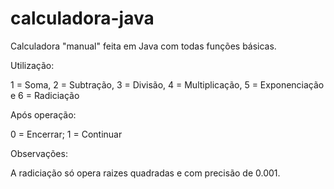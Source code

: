 # calculadora-java
Calculadora "manual" feita em Java com todas funções básicas.

Utilização:

1 = Soma,
2 = Subtração,
3 = Divisão,
4 = Multiplicação,
5 = Exponenciação e
6 = Radiciação

Após operação:

0 = Encerrar;
1 = Continuar

Observações:

A radiciação só opera raizes quadradas e com precisão de 0.001.
